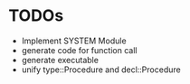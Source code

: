 # TODOs

* Implement SYSTEM Module
* generate code for function call
* generate executable
* unify type::Procedure and decl::Procedure